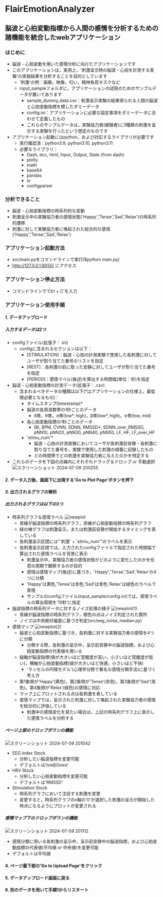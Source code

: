 # FlairEmotionAnalyzer

## 脳波と心拍変動指標から人間の感情を分析するための諸機能を統合したwebアプリケーション

### はじめに
- 脳波・心拍変動を用いた感情分析に向けたアプリケーションです
- このアプリケーションは，実用上，'刺激呈示時の脳波・心拍を計測する実験'の実施結果を分析することを目的としています
  - '刺激'の例：画像，映像，匂い，精神負荷タスクなど
  - input_sampleフォルダに，アプリケーションの試用のためのサンプルデータが置いてあります
    - sample_dummy_data.csv：刺激呈示実験の結果得られる人間の脳波と心拍変動指標を模したダミーデータ
    - config.ini：アプリケーションに必要な設定事項をダミーデータに合わせて定義したもの
    - これらのサンプルデータは，実験協力者(被験者)に3種類の刺激を呈示する実験を行ったという想定のものです
- アプリケーション起動にはpython，および対応するライブラリが必要です
  - 実行確認済：python3.9, python3.10, python3.11
  - 必要なライブラリ：
    - Dash, dcc, html, Input, Output, State (from dash)
    - plotly
    - math
    - base64
    - pandas
    - io
    - configparser
### 分析できること
- 脳波・心拍変動指標の時系列的な変動
- 刺激呈示中の実験協力者の感情状態('Happy','Tense','Sad','Relax')の時系列的遷移
- 刺激に対して実験協力者に喚起された総合的な感情('Happy','Tense','Sad','Relax')
### アプリケーション起動方法
- src/main.pyをコマンドラインで実行($python main.py)
- http://127.0.0.1:8050/ にアクセス
### アプリケーション停止方法
- コマンドラインで'Ctrl + C'を入力
### アプリケーション使用手順
#### 1. データアップロード
##### 入力するデータは2つ
- configファイル(拡張子：.ini)
  - configに含まれるセクションは以下：
    - [STIMULATION]：脳波・心拍の計測実験で使用した各刺激に対してユーザが割り当てた番号のリストを指定
    - [REST]：各刺激の前に取った安静に対してユーザが割り当てた番号を指定
    - [PERIOD]：感情ラベル(後述)を算出する時間幅(単位：秒)を指定
- 脳波・心拍変動指標の計測データ(拡張子：.csv)
  - 含まれるべきデータの種類は以下(*はアプリケーションの仕様上，最低限必要となるもの)：
    - タイムスタンプ(timestamp)*
    - 脳波の各周波数帯の1秒ごとのデータ
      - δ帯，θ帯，α帯(low*, high)，β帯(low*, high)，ɤ帯(low, mid)
    - 各心拍変動指標の1秒ごとのデータ
      - IBI, BPM, CVNN, SDNN, RMSSD*, SDNN_over_RMSSD, pNN10, pNN20, pNN30, pNN40, pNN50, LF, HF, LF_over_HF
    - 'stimu_num'*
      - 脳波・心拍の計測実験においてユーザが各刺激前安静・各刺激に割り当てた番号を，実験で使用した刺激の順番に記録したもの
      - どの時間帯でどの刺激を実験協力者に与えたのかを特定する
- これらのデータを下図の点線内にそれぞれドラッグ＆ドロップ or 手動選択
![スクリーンショット 2024-07-09 200255](https://github.com/FujiGitTatsuya/FlairEmotionAnalyzer/assets/166372180/ac163187-dc76-4abb-88fe-72e31a17b156)
#### 2. データ入力後，画面下に出現する'Go to Plot Page'ボタンを押下
#### 3. 出力されるグラフの解析
##### 出力されるグラフは以下の3つ
- 時系列グラフ＆感情ラベル
![newplot](https://github.com/FujiGitTatsuya/FlairEmotionAnalyzer/assets/166372180/fb880d3f-30f5-4411-ac34-1fe96c243edb)
  - 青線が脳波指標の時系列グラフ，赤線が心拍変動指標の時系列グラフ
  - 緑の棒グラフは刺激呈示，または刺激前安静が開始するタイミングを表している
  - 各刺激呈示区間には"'刺激' + 'stimu_num'"のラベルを表示
  - 各刺激呈示区間では，入力されたconfigファイルで指定された時間幅で算出された感情ラベルを背景に表示
    - 刺激呈示中，実験協力者の感情状態がどのように変化したのかを任意の周期で観察するのが目的
    - 感情は感情マップ(後述)に基づき，'Happy','Tense','Sad','Relax'の4つに分類
    - 'Happy'は黄色,'Tense'は赤色,'Sad'は青色,'Relax'は緑色のラベルで表現
    - サンプルのconfigファイル(input_sample/config.ini)では，感情ラベルの算出周期を'10秒'に指定
- 脳波指標の時系列データに対するノイズ処理の様子
![newplot(1)](https://github.com/FujiGitTatsuya/FlairEmotionAnalyzer/assets/166372180/5a0baf7b-ee72-4ee4-838a-487349a3aa64)
  - 青線が脳波指標の時系列グラフ，橙色の点はノイズ判定された箇所
  - ノイズは中央絶対偏差に基づき判定(src/eeg_noise_median.py)
- 感情マップ
![newplot(2)](https://github.com/FujiGitTatsuya/FlairEmotionAnalyzer/assets/166372180/1fca2f3a-7e4d-47d3-8f9d-6b40e4d9cf90)
  - 脳波と心拍変動指標に基づき，各刺激に対する実験協力者の感情を4つに分類
    - 分類する際，各刺激の呈示中，呈示前安静中の脳波指標，および心拍変動指標の代表値を用いる
  - 縦軸が脳波指標(値が大きいほど覚醒度が高い，小さいほど覚醒度が低い)，横軸が心拍変動指標(値が大きいほど快適，小さいほど不快)
    - 'ラッセルの円環モデル'(心理学分野で著名な感情分類手法)に基づく考え方
  - 第1象限が'Happy'(黄色)，第2象限が'Tense'(赤色)，第3象限が'Sad'(青色)，第4象限が'Relax'(緑色)の感情に対応
  - マップ上にプロットされる点は各刺激を表している
  - 感情マップでは，呈示された刺激に対して喚起された実験協力者の感情を総合的に評価している
    - 刺激中の感情変化を見たい場合は，上記の時系列グラフ上に表示した感情ラベルを分析する
##### ページ上部のドロップダウンの機能
![スクリーンショット 2024-07-09 201042](https://github.com/FujiGitTatsuya/FlairEmotionAnalyzer/assets/166372180/b17e25af-2063-4600-8fcf-bdc8f3e1c732)
- EEG index Stock
  - 分析したい脳波指標を変更可能
  - デフォルトは'lowβ/lowα'
- HRV Stock
  - 分析したい心拍変動指標を変更可能
  - デフォルトは'RMSSD'
- Stimulation Stock
  - 時系列グラフにおいて注目する刺激を変更
  - 変更すると，時系列グラフのx軸の'0'が選択した刺激の呈示が開始した時点になるようにプロットが変更される
##### 感情マップ下のドロップダウンの機能
![スクリーンショット 2024-07-09 201112](https://github.com/FujiGitTatsuya/FlairEmotionAnalyzer/assets/166372180/8a5f3bed-0b58-49e6-8dce-e1e6952e9188)
- 感情分類に用いる各刺激の呈示中，呈示前安静中の脳波指標，および心拍変動指標の代表値(平均値 or 中央値)を変更可能
- デフォルトは平均値
#### 4. ページ最下部の'Go to Upload Page'をクリック
#### 5. データアップロード画面に戻る
#### 6. 別のデータを用いて手順1からリスタート
